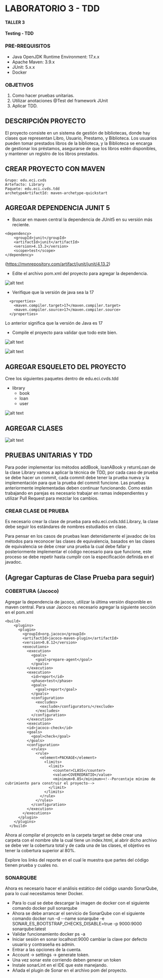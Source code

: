 # LABORATORIO 3 - TDD
#### TALLER 3
#### Testing - TDD

### PRE-RREQUISITOS

* Java OpenJDK Runtime Environment: 17.x.x
* Apache Maven: 3.9.x
* JUnit: 5.x.x
* Docker

### OBJETIVOS

1. Como hacer pruebas unitarias.
2. Utilizar anotaciones @Test del framework JUnit
3. Aplicar TDD.

## DESCRIPCIÓN PROYECTO

El proyecto consiste en un sistema de gestión de bibliotecas, donde hay clases que representan Libro, Usuario, Prestamo, y Biblioteca. Los usuarios pueden tomar prestados libros de la biblioteca, y la Biblioteca se encarga de gestionar los préstamos, asegurarse de que los libros estén disponibles, y mantener un registro de los libros prestados.

## CREAR PROYECTO CON MAVEN

```
Grupo: edu.eci.cvds 
Artefacto: Library 
Paquete: edu.eci.cvds.tdd 
archetypeArtifactId: maven-archetype-quickstart 
```

## AGREGAR DEPENDENCIA JUNIT 5

* Buscar en maven central la dependencia de JUnit5 en su versión más reciente.
<!-- https://mvnrepository.com/artifact/junit/junit -->
```
<dependency>
    <groupId>junit</groupId>
    <artifactId>junit</artifactId>
    <version>4.13.2</version>
    <scope>test</scope>
</dependency>
```
(https://mvnrepository.com/artifact/junit/junit/4.13.2)

* Edite el archivo pom.xml del proyecto para agregar la dependencia.

![alt text](img/image.png)

* Verifique que la versión de java sea la 17
```
  <properties>
    <maven.compiler.target>17</maven.compiler.target>
    <maven.compiler.source>17</maven.compiler.source>
  </properties>
```
Lo anterior significa que la versión de Java es 17

* Compile el proyecto para validar que todo este bien.

![alt text](img/image-4.png)

![alt text](img/image-3.png)

## AGREGAR ESQUELETO DEL PROYECTO
Cree los siguientes paquetes dentro de edu.eci.cvds.tdd

* library
    * book
    * loan
    * user

![alt text](img/image-1.png)

## AGREGAR CLASES

![alt text](img/image-2.png)

## PRUEBAS UNITARIAS Y TDD

Para poder implementar los métodos addBook, loanABook y returnLoan de la clase Library vamos a aplicar la técnica de TDD, por cada caso de prueba se debe hacer un commit, cada commit debe tener la prueba nueva y la implementación para que la prueba del commit funcione. Las pruebas anteriormente implementadas deben continuar funcionando. Como están trabajando en parejas es necesario trabajar en ramas independientes y utilizar Pull Request para mezclar los cambios.

### CREAR CLASE DE PRUEBA
Es necesario crear la clase de prueba para edu.eci.cvds.tdd.Library, la clase debe seguir los estándares de nombres estudiados en clase.

Para pensar en los casos de pruebas lean detenidamente el javadoc de los métodos para reconocer las clases de equivalencia, basados en las clases de equivalencia se debe crear una prueba la cual debe fallar y posteriormente implementar el código necesario para que funcione, este proceso se debe repetir hasta cumplir con la especificación definida en el javadoc.







## (Agregar Capturas de Clase Prueba para seguir)







### COBERTURA (Jacoco)
Agregar la dependencia de jacoco, utilizar la última versión disponible en maven central.
Para usar Jacoco es necesario agregar la siguiente sección en el pom.xml

```
<build>
    <plugins>
      <plugin>
        <groupId>org.jacoco</groupId>
        <artifactId>jacoco-maven-plugin</artifactId>
        <version>0.8.12</version>
        <executions>
          <execution>
            <goals>
              <goal>prepare-agent</goal>
            </goals>
          </execution>
          <execution>
            <id>report</id>
            <phase>test</phase>
            <goals>
              <goal>report</goal>
            </goals>
            <configuration>
              <excludes>
                <exclude>/configurators/</exclude>
              </excludes>
            </configuration>
          </execution>
          <execution>
          <id>jacoco-check</id>
          <goals>
            <goal>check</goal>
          </goals>
          <configuration>
            <rules>
              <rule>
                <element>PACKAGE</element>
                  <limits>
                    <limit>
                      <counter>CLASS</counter>
                      <value>COVEREDRATIO</value>
                      <minimum>0.85</minimum><!--Porcentaje mínimo de cubrimiento para construir el proyecto-->
                    </limit>
                  </limits>
                </rule>
              </rules>
            </configuration>
          </execution>
        </executions>
      </plugin>
    </plugins>
  </build>
```

Ahora al compilar el proyecto en la carpeta target se debe crear una carpeta con el nombre site la cual tiene un index.html, al abrir dicho archivo se debe ver la cobertura total y de cada una de las clases, el objetivo es tener la cobertura superior al 80%.

Explore los links del reporte en el cual le muestra que partes del código tienen prueba y cuales no.

### SONARQUBE
Ahora es necesario hacer el análisis estático del código usando SonarQube, para lo cual necesitamos tener Docker.

* Para lo cual se debe descargar la imagen de docker con el siguiente comando docker pull sonarqube
* Ahora se debe arrancar el servicio de SonarQube con el siguiente comando docker run -d --name sonarqube -e SONAR_ES_BOOTSTRAP_CHECKS_DISABLE=true -p 9000:9000 sonarqube:latest
* Validar funcionamiento docker ps -a
* Iniciar sesión en sonar localhost:9000 cambiar la clave por defecto usuario y contraseña es admin.
* Entrar a las opciones de la cuenta.
* Account -> settings -> generate token.
* Una vez sonar este corriendo deben generar un token
* Instale sonarLint en el IDE que este manejando.
* Añada el plugin de Sonar en el archivo pom del proyecto.


